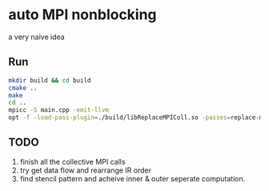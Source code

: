 # auto MPI nonblocking
a very naive idea

## Run

```bash
mkdir build && cd build
cmake ..
make
cd ..
mpicc -S main.cpp -emit-llvm
opt -f -load-pass-plugin=./build/libReplaceMPIColl.so -passes=replace-mpi-coll -S  main.ll -o m.ll
```

## TODO

1. finish all the collective MPI calls
2. try get data flow and rearrange IR order
3. find stencil pattern and acheive inner & outer seperate computation.